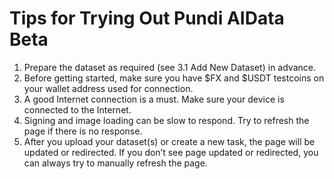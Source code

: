 # Tips for Trying Out Pundi AIData Beta

1. Prepare the dataset as required (see 3.1 Add New Dataset) in advance.
2. Before getting started, make sure you have $FX and $USDT testcoins on your wallet address used for connection.&#x20;
3. A good Internet connection is a must. Make sure your device is connected to the Internet. &#x20;
4. Signing and image loading can be slow to respond. Try to refresh the page if there is no response.&#x20;
5. After you upload your dataset(s) or create a new task, the page will be updated or redirected. If you don’t see page updated or redirected, you can always try to manually refresh the page.
